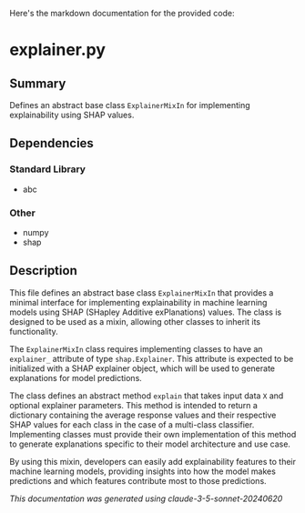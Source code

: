 Here's the markdown documentation for the provided code:

# explainer.py

## Summary

Defines an abstract base class `ExplainerMixIn` for implementing explainability using SHAP values.

## Dependencies

### Standard Library
- abc

### Other
- numpy
- shap

## Description

This file defines an abstract base class `ExplainerMixIn` that provides a minimal interface for implementing explainability in machine learning models using SHAP (SHapley Additive exPlanations) values. The class is designed to be used as a mixin, allowing other classes to inherit its functionality.

The `ExplainerMixIn` class requires implementing classes to have an `explainer_` attribute of type `shap.Explainer`. This attribute is expected to be initialized with a SHAP explainer object, which will be used to generate explanations for model predictions.

The class defines an abstract method `explain` that takes input data `X` and optional explainer parameters. This method is intended to return a dictionary containing the average response values and their respective SHAP values for each class in the case of a multi-class classifier. Implementing classes must provide their own implementation of this method to generate explanations specific to their model architecture and use case.

By using this mixin, developers can easily add explainability features to their machine learning models, providing insights into how the model makes predictions and which features contribute most to those predictions.

*This documentation was generated using claude-3-5-sonnet-20240620*
